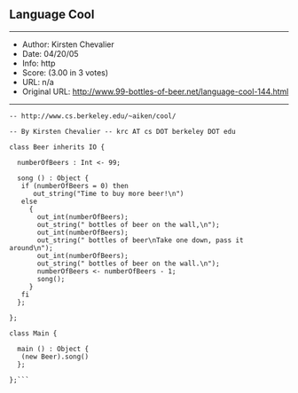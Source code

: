 
## Language Cool ##
---
- Author: Kirsten Chevalier
- Date: 04/20/05
- Info: http
- Score:  (3.00 in 3 votes)
- URL: n/a
- Original URL: http://www.99-bottles-of-beer.net/language-cool-144.html
---

```-- Cool, a language used for teaching compilers
-- http://www.cs.berkeley.edu/~aiken/cool/

-- By Kirsten Chevalier -- krc AT cs DOT berkeley DOT edu

class Beer inherits IO {

  numberOfBeers : Int <- 99;

  song () : Object {
   if (numberOfBeers = 0) then
      out_string("Time to buy more beer!\n")
   else
     {
       out_int(numberOfBeers);
       out_string(" bottles of beer on the wall,\n");
       out_int(numberOfBeers);
       out_string(" bottles of beer\nTake one down, pass it around\n");
       out_int(numberOfBeers);
       out_string(" bottles of beer on the wall.\n");
       numberOfBeers <- numberOfBeers - 1;
       song();
     }
   fi
  };

};

class Main {

  main () : Object {
   (new Beer).song()
  };

};```